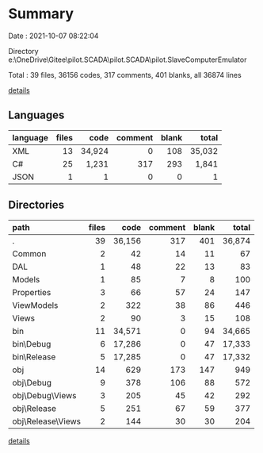 # Summary

Date : 2021-10-07 08:22:04

Directory e:\OneDrive\Gitee\pilot.SCADA\pilot.SCADA\pilot.SlaveComputerEmulator

Total : 39 files,  36156 codes, 317 comments, 401 blanks, all 36874 lines

[details](details.md)

## Languages
| language | files | code | comment | blank | total |
| :--- | ---: | ---: | ---: | ---: | ---: |
| XML | 13 | 34,924 | 0 | 108 | 35,032 |
| C# | 25 | 1,231 | 317 | 293 | 1,841 |
| JSON | 1 | 1 | 0 | 0 | 1 |

## Directories
| path | files | code | comment | blank | total |
| :--- | ---: | ---: | ---: | ---: | ---: |
| . | 39 | 36,156 | 317 | 401 | 36,874 |
| Common | 2 | 42 | 14 | 11 | 67 |
| DAL | 1 | 48 | 22 | 13 | 83 |
| Models | 1 | 85 | 7 | 8 | 100 |
| Properties | 3 | 66 | 57 | 24 | 147 |
| ViewModels | 2 | 322 | 38 | 86 | 446 |
| Views | 2 | 90 | 3 | 15 | 108 |
| bin | 11 | 34,571 | 0 | 94 | 34,665 |
| bin\Debug | 6 | 17,286 | 0 | 47 | 17,333 |
| bin\Release | 5 | 17,285 | 0 | 47 | 17,332 |
| obj | 14 | 629 | 173 | 147 | 949 |
| obj\Debug | 9 | 378 | 106 | 88 | 572 |
| obj\Debug\Views | 3 | 205 | 45 | 42 | 292 |
| obj\Release | 5 | 251 | 67 | 59 | 377 |
| obj\Release\Views | 2 | 144 | 30 | 30 | 204 |

[details](details.md)